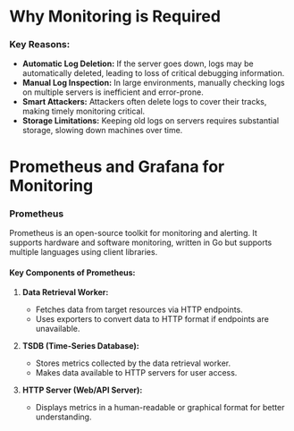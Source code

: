 # Why Monitoring is Required

### Key Reasons:
- **Automatic Log Deletion:** If the server goes down, logs may be automatically deleted, leading to loss of critical debugging information.
- **Manual Log Inspection:** In large environments, manually checking logs on multiple servers is inefficient and error-prone.
- **Smart Attackers:** Attackers often delete logs to cover their tracks, making timely monitoring critical.
- **Storage Limitations:** Keeping old logs on servers requires substantial storage, slowing down machines over time.

# Prometheus and Grafana for Monitoring

### **Prometheus**
Prometheus is an open-source toolkit for monitoring and alerting. It supports hardware and software monitoring, written in Go but supports multiple languages using client libraries.

#### **Key Components of Prometheus:**
1. **Data Retrieval Worker:**
   - Fetches data from target resources via HTTP endpoints.
   - Uses exporters to convert data to HTTP format if endpoints are unavailable.

2. **TSDB (Time-Series Database):**
   - Stores metrics collected by the data retrieval worker.
   - Makes data available to HTTP servers for user access.

3. **HTTP Server (Web/API Server):**
   - Displays metrics in a human-readable or graphical format for better understanding.
